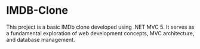 # IMDB-Clone
This project is a basic IMDb clone developed using .NET MVC 5. It serves as a fundamental exploration of web development concepts, MVC architecture, and database management.
